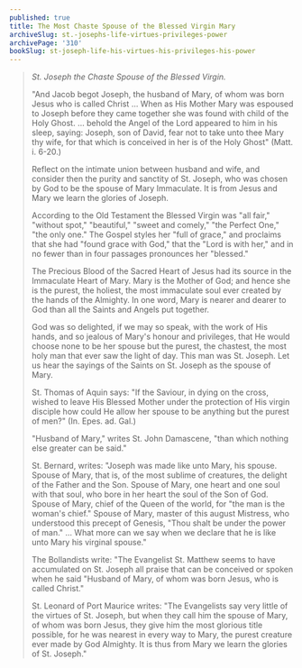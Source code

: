 ```yaml
---
published: true
title: The Most Chaste Spouse of the Blessed Virgin Mary
archiveSlug: st.-josephs-life-virtues-privileges-power
archivePage: '310'
bookSlug: st-joseph-life-his-virtues-his-privileges-his-power
---
```


> *St. Joseph the Chaste Spouse of the Blessed Virgin.*
>
> "And Jacob begot Joseph, the husband of Mary, of whom was born Jesus who is called Christ … When as His Mother Mary was espoused to Joseph before they came together she was found with child of the Holy Ghost. … behold the Angel of the Lord appeared to him in his sleep, saying: Joseph, son of David, fear not to take unto thee Mary thy wife, for that which is conceived in her is of the Holy Ghost" (Matt. i. 6-20.)
>
> Reflect on the intimate union between husband and wife, and consider then the purity and sanctity of St. Joseph, who was chosen by God to be the spouse of Mary Immaculate. It is from Jesus and Mary we learn the glories of Joseph.
>
> According to the Old Testament the Blessed Virgin was "all fair," "without spot," "beautiful," "sweet and comely," "the Perfect One," "the only one." The Gospel styles her "full of grace," and proclaims that she had "found grace with God," that the "Lord is with her," and in no fewer than in four passages pronounces her "blessed."
>
> The Precious Blood of the Sacred Heart of Jesus had its source in the Immaculate Heart of Mary. Mary is the Mother of God; and hence she is the purest, the holiest, the most immaculate soul ever created by the hands of the Almighty. In one word, Mary is nearer and dearer to God than all the Saints and Angels put together.
>
> God was so delighted, if we may so speak, with the work of His hands, and so jealous of Mary's honour and privileges, that He would choose none to be her spouse but the purest, the chastest, the most holy man that ever saw the light of day. This man was St. Joseph. Let us hear the sayings of the Saints on St. Joseph as the spouse of Mary.
>
> St. Thomas of Aquin says: "If the Saviour, in dying on the cross, wished to leave His Blessed Mother under the protection of His virgin disciple how could He allow her spouse to be anything but the purest of men?" (In. Epes. ad. Gal.)
>
> "Husband of Mary," writes St. John Damascene, "than which nothing else greater can be said."
>
> St. Bernard, writes: "Joseph was made like unto Mary, his spouse. Spouse of Mary, that is, of the most sublime of creatures, the delight of the Father and the Son. Spouse of Mary, one heart and one soul with that soul, who bore in her heart the soul of the Son of God. Spouse of Mary, chief of the Queen of the world, for "the man is the woman's chief." Spouse of Mary, master of this august Mistress, who understood this precept of Genesis, "Thou shalt be under the power of man." … What more can we say when we declare that he is like unto Mary his virginal spouse."
>
> The Bollandists write: "The Evangelist St. Matthew seems to have accumulated on St. Joseph all praise that can be conceived or spoken when he said "Husband of Mary, of whom was born Jesus, who is called Christ."
>
> St. Leonard of Port Maurice writes: "The Evangelists say very little of the virtues of St. Joseph, but when they call him the spouse of Mary, of whom was born Jesus, they give him the most glorious title possible, for he was nearest in every way to Mary, the purest creature ever made by God Almighty. It is thus from Mary we learn the glories of St. Joseph."
